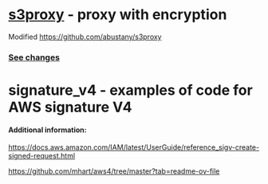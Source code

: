 # [s3proxy](s3proxy) - proxy with encryption

Modified https://github.com/abustany/s3proxy
### [See changes](s3proxy/README.md)

# signature_v4 - examples of code for AWS signature V4

#### Additional information:

https://docs.aws.amazon.com/IAM/latest/UserGuide/reference_sigv-create-signed-request.html

https://github.com/mhart/aws4/tree/master?tab=readme-ov-file

